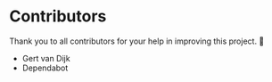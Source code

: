 # Contributors

Thank you to all contributors for your help in improving this project. 🚀

* Gert van Dijk
* Dependabot


